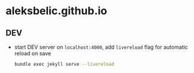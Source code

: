 # aleksbelic.github.io

## DEV

- start DEV server on `localhost:4000`, add `livereload` flag for automatic reload on save
  ```sh
  bundle exec jekyll serve --livereload
  ```
